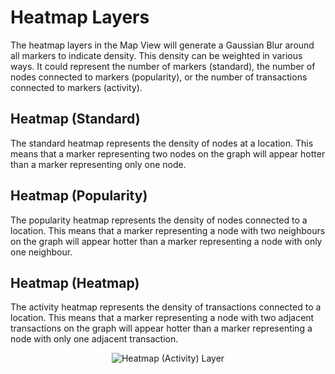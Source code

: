 # Heatmap Layers

The heatmap layers in the Map View will generate a Gaussian Blur around
all markers to indicate density. This density can be weighted in various
ways. It could represent the number of markers (standard), the number of
nodes connected to markers (popularity), or the number of transactions
connected to markers (activity).

## Heatmap (Standard)

The standard heatmap represents the density of nodes at a location. This
means that a marker representing two nodes on the graph will appear
hotter than a marker representing only one node.

## Heatmap (Popularity)

The popularity heatmap represents the density of nodes connected to a
location. This means that a marker representing a node with two
neighbours on the graph will appear hotter than a marker representing a
node with only one neighbour.

## Heatmap (Heatmap)

The activity heatmap represents the density of transactions connected to
a location. This means that a marker representing a node with two
adjacent transactions on the graph will appear hotter than a marker
representing a node with only one adjacent transaction.

<div style="text-align: center">

![Heatmap (Activity) Layer](resources/mapview-layers-heatmap.png)

</div>

